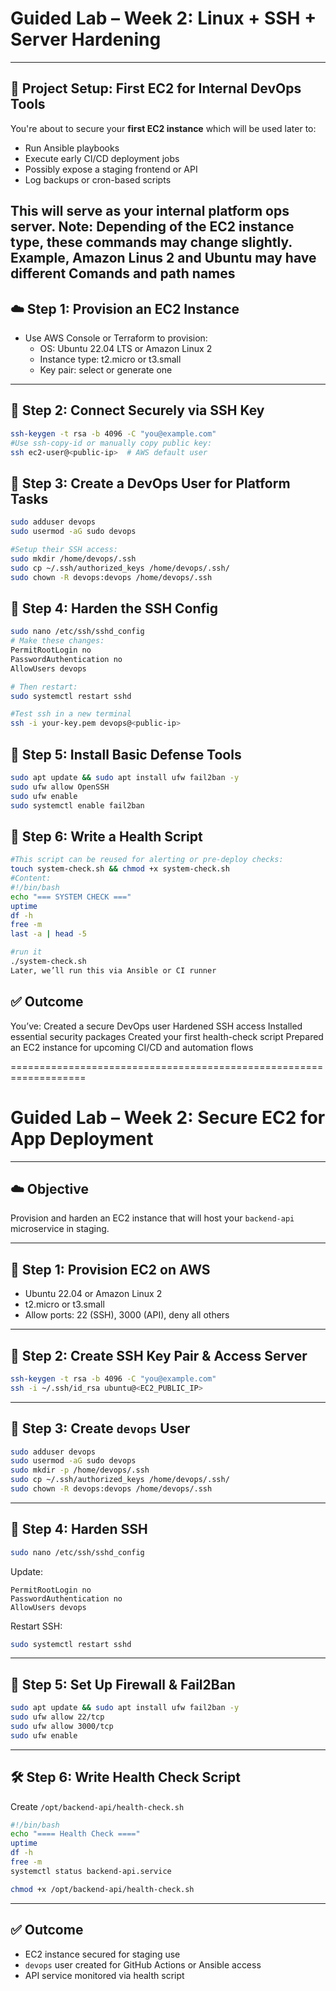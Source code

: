 # Guided Lab – Week 2: Linux + SSH + Server Hardening

---

## 🔧 Project Setup: First EC2 for Internal DevOps Tools

You're about to secure your **first EC2 instance** which will be used later to:

- Run Ansible playbooks
- Execute early CI/CD deployment jobs
- Possibly expose a staging frontend or API
- Log backups or cron-based scripts

This will serve as your **internal platform ops server**.
Note: Depending of the EC2 instance type, these commands may change slightly. Example, Amazon Linus 2 and Ubuntu may have different 
Comands and path names
---

## ☁️ Step 1: Provision an EC2 Instance

- Use AWS Console or Terraform to provision:
  - OS: Ubuntu 22.04 LTS or Amazon Linux 2
  - Instance type: t2.micro or t3.small
  - Key pair: select or generate one

---

## 🔑 Step 2: Connect Securely via SSH Key

```bash
ssh-keygen -t rsa -b 4096 -C "you@example.com"
#Use ssh-copy-id or manually copy public key:
ssh ec2-user@<public-ip>  # AWS default user
```

## 👤 Step 3: Create a DevOps User for Platform Tasks
```bash
sudo adduser devops
sudo usermod -aG sudo devops

#Setup their SSH access:
sudo mkdir /home/devops/.ssh
sudo cp ~/.ssh/authorized_keys /home/devops/.ssh/
sudo chown -R devops:devops /home/devops/.ssh

```

## 🚫 Step 4: Harden the SSH Config
```bash
sudo nano /etc/ssh/sshd_config
# Make these changes:
PermitRootLogin no
PasswordAuthentication no
AllowUsers devops

# Then restart:
sudo systemctl restart sshd

#Test ssh in a new terminal
ssh -i your-key.pem devops@<public-ip>

```

## 🔐 Step 5: Install Basic Defense Tools
```bash
sudo apt update && sudo apt install ufw fail2ban -y
sudo ufw allow OpenSSH
sudo ufw enable
sudo systemctl enable fail2ban
```

## 🧪 Step 6: Write a Health Script
```bash
#This script can be reused for alerting or pre-deploy checks:
touch system-check.sh && chmod +x system-check.sh
#Content:
#!/bin/bash
echo "=== SYSTEM CHECK ==="
uptime
df -h
free -m
last -a | head -5

#run it
./system-check.sh
Later, we’ll run this via Ansible or CI runner
```

## ✅ Outcome
You’ve:
    Created a secure DevOps user
    Hardened SSH access
    Installed essential security packages
    Created your first health-check script
    Prepared an EC2 instance for upcoming CI/CD and automation flows

===================================================================
# Guided Lab – Week 2: Secure EC2 for App Deployment

---

## ☁️ Objective

Provision and harden an EC2 instance that will host your `backend-api` microservice in staging.

---

## 🧪 Step 1: Provision EC2 on AWS

- Ubuntu 22.04 or Amazon Linux 2
- t2.micro or t3.small
- Allow ports: 22 (SSH), 3000 (API), deny all others

---

## 🔐 Step 2: Create SSH Key Pair & Access Server

```bash
ssh-keygen -t rsa -b 4096 -C "you@example.com"
ssh -i ~/.ssh/id_rsa ubuntu@<EC2_PUBLIC_IP>
```

---

## 👤 Step 3: Create `devops` User

```bash
sudo adduser devops
sudo usermod -aG sudo devops
sudo mkdir -p /home/devops/.ssh
sudo cp ~/.ssh/authorized_keys /home/devops/.ssh/
sudo chown -R devops:devops /home/devops/.ssh
```

---

## 🔐 Step 4: Harden SSH

```bash
sudo nano /etc/ssh/sshd_config
```

Update:
```
PermitRootLogin no
PasswordAuthentication no
AllowUsers devops
```

Restart SSH:
```bash
sudo systemctl restart sshd
```

---

## 🧱 Step 5: Set Up Firewall & Fail2Ban

```bash
sudo apt update && sudo apt install ufw fail2ban -y
sudo ufw allow 22/tcp
sudo ufw allow 3000/tcp
sudo ufw enable
```

---

## 🛠️ Step 6: Write Health Check Script

Create `/opt/backend-api/health-check.sh`

```bash
#!/bin/bash
echo "==== Health Check ===="
uptime
df -h
free -m
systemctl status backend-api.service
```

```bash
chmod +x /opt/backend-api/health-check.sh
```

---

## ✅ Outcome

- EC2 instance secured for staging use
- `devops` user created for GitHub Actions or Ansible access
- API service monitored via health script
